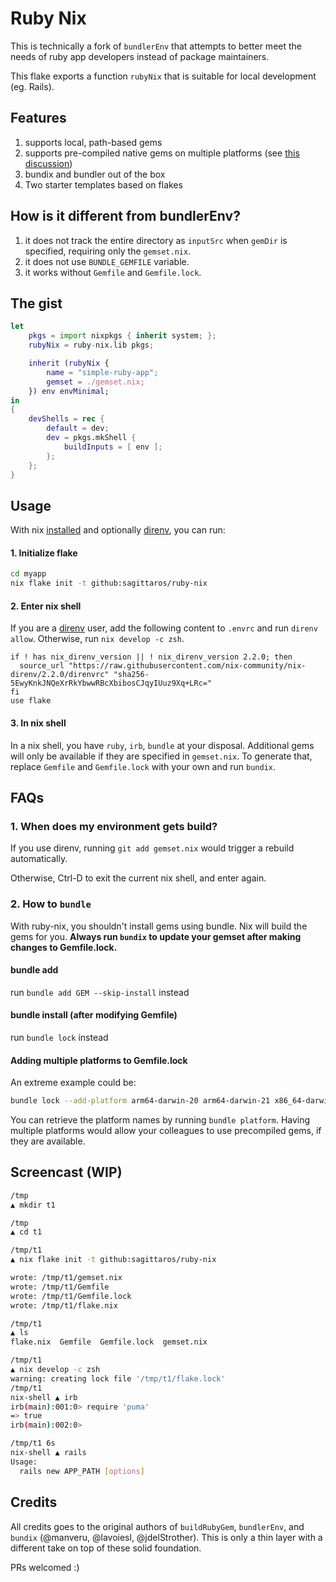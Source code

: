 # Ruby Nix

This is technically a fork of `bundlerEnv` that attempts to better meet the needs of ruby app developers instead of package maintainers.

This flake exports a function `rubyNix` that is suitable for local development (eg. Rails).

## Features

1. supports local, path-based gems
2. supports pre-compiled native gems on multiple platforms (see [this discussion](https://github.com/nix-community/bundix/pull/68))
3. bundix and bundler out of the box
4. Two starter templates based on flakes

## How is it different from bundlerEnv?

1. it does not track the entire directory as `inputSrc` when `gemDir` is specified, requiring only the `gemset.nix`.
2. it does not use `BUNDLE_GEMFILE` variable.
3. it works without `Gemfile` and `Gemfile.lock`.

## The gist

``` nix
let
    pkgs = import nixpkgs { inherit system; };
    rubyNix = ruby-nix.lib pkgs;

    inherit (rubyNix {
        name = "simple-ruby-app";
        gemset = ./gemset.nix;
    }) env envMinimal; 
in
{
    devShells = rec {
        default = dev;
        dev = pkgs.mkShell {
            buildInputs = [ env ];
        };
    };
}
```

## Usage

With nix [installed](/docs/nix-installation.md) and optionally [direnv](/docs/direnv.md), you can run:

#### 1. Initialize flake

``` sh
cd myapp
nix flake init -t github:sagittaros/ruby-nix
```

#### 2. Enter nix shell

If you are a [direnv](/docs/direnv.md) user, add the following content to `.envrc` and run `direnv allow`. Otherwise, run `nix develop -c zsh`.

```
if ! has nix_direnv_version || ! nix_direnv_version 2.2.0; then
  source_url "https://raw.githubusercontent.com/nix-community/nix-direnv/2.2.0/direnvrc" "sha256-5EwyKnkJNQeXrRkYbwwRBcXbibosCJqyIUuz9Xq+LRc="
fi
use flake
```

#### 3. In nix shell

In a nix shell, you have `ruby`, `irb`, `bundle` at your disposal. Additional gems will only be available if they are specified in `gemset.nix`. To generate that, replace `Gemfile` and `Gemfile.lock` with your own and run `bundix`. 

## FAQs

### 1. When does my environment gets build?
If you use direnv, running `git add gemset.nix` would trigger a rebuild automatically.

Otherwise, Ctrl-D to exit the current nix shell, and enter again.


### 2. How to `bundle`

With ruby-nix, you shouldn't install gems using bundle. Nix will build the gems for you. **Always run `bundix` to update your gemset after making changes to Gemfile.lock.**

#### bundle add
run `bundle add GEM --skip-install` instead

#### bundle install (after modifying Gemfile)
run `bundle lock` instead

#### Adding multiple platforms to Gemfile.lock

An extreme example could be:

``` sh
bundle lock --add-platform arm64-darwin-20 arm64-darwin-21 x86_64-darwin-20 x86_64-darwin-21 x86_64-linux
```

You can retrieve the platform names by running `bundle platform`. Having multiple platforms would allow your colleagues to use precompiled gems, if they are available.


## Screencast (WIP)

``` sh
/tmp
▲ mkdir t1

/tmp
▲ cd t1

/tmp/t1
▲ nix flake init -t github:sagittaros/ruby-nix

wrote: /tmp/t1/gemset.nix
wrote: /tmp/t1/Gemfile
wrote: /tmp/t1/Gemfile.lock
wrote: /tmp/t1/flake.nix

/tmp/t1
▲ ls
flake.nix  Gemfile  Gemfile.lock  gemset.nix

/tmp/t1
▲ nix develop -c zsh
warning: creating lock file '/tmp/t1/flake.lock'
/tmp/t1
nix-shell ▲ irb
irb(main):001:0> require 'puma'
=> true
irb(main):002:0>

/tmp/t1 6s
nix-shell ▲ rails
Usage:
  rails new APP_PATH [options]
```


## Credits

All credits goes to the original authors of `buildRubyGem`, `bundlerEnv`, and `bundix` (@manveru, @lavoiesl, @jdelStrother). This is only a thin layer with a different take on top of these solid foundation. 

PRs welcomed :)
